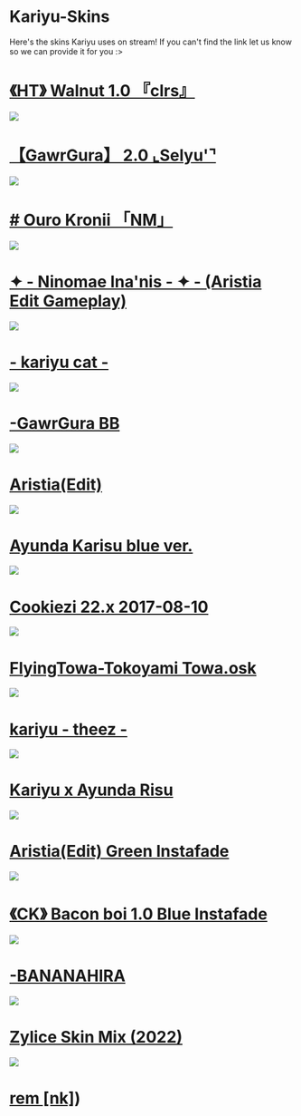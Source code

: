 # Kariyu-Skins
Here's the skins Kariyu uses on stream! If you can't find the link let us know so we can provide it for you :>


# [《HT》 Walnut 1.0 『clrs』](https://drive.google.com/file/d/1wFuBi7jNxBM_hxiZnL8V833YEKmF-mBK/view?usp=sharing)
![](https://i.imgur.com/CpHxqOJ.png)

# [【GawrGura】 2.0 ⌞Selyu'⌝](https://drive.google.com/file/d/1WG1oPUJSWjdW3HoYvhfWxeRcbhzggG56/view?usp=sharing)
![](https://i.imgur.com/rZoNGI6.png)

# [# Ouro Kronii 「NM」](https://drive.google.com/file/d/1QFqDrn_27iSKxt8l5W26sLEWtYoYIgBh/view?usp=sharing)
![](https://i.imgur.com/H9be88V.png)

# [✦ - Ninomae Ina'nis - ✦ - (Aristia Edit Gameplay)](https://drive.google.com/file/d/1ilNh_0J4LvWIzlkQWBiR0zOUv7c-9Asz/view?usp=sharing)
![](https://i.imgur.com/Upihwph.png)

# [- kariyu cat -](https://drive.google.com/file/d/1N98ftum-w72Frk_S6f-bBdz-dfjEHHqm/view?usp=sharing)
![](https://i.imgur.com/3s00Og8.png)


# [-GawrGura BB](https://drive.google.com/file/d/1MPj_pcP9mUSnz4YvIXpLoEkMWTM_hPLx/view?usp=sharing)
![](https://i.imgur.com/t0Mv5rd.png)

# [Aristia(Edit)](https://drive.google.com/file/d/1ywj_SDqZDtk1Hw5aj0JZ-nAlezWs7K0I/view?usp=sharing)
![](https://i.imgur.com/cAscJBQ.png)

# [Ayunda Karisu blue ver.](https://drive.google.com/file/d/16Edrv5soy3dAM_I96hsWdmGObH21R3Nr/view?usp=sharing)
![](https://i.imgur.com/QFat1ml.png)

# [Cookiezi 22.x 2017-08-10](https://drive.google.com/file/d/1BdGldggCqE4h019RWQy3cytERSlo-tji/view?usp=sharing)
![](https://i.imgur.com/4ZK4XrH.png)

# [FlyingTowa-Tokoyami Towa.osk](https://drive.google.com/file/d/1WVB1p4TfxRriCC9TNYAP73dPQ0afK9Nl/view?usp=sharing)
![](https://i.imgur.com/5BkYucE.png)

# [kariyu - theez -](https://drive.google.com/file/d/1SFtNfJFgxQaDNz6XLAbiOY1Ocg_oTinP/view?usp=sharing)
![](https://i.imgur.com/oDqFFbD.png)

# [Kariyu x Ayunda Risu](https://drive.google.com/file/d/1iCw5c61MsZetJm-c7SJWa9tXCnBsbtUm/view?usp=sharing)
![](https://i.imgur.com/C68U74d.png)

# [Aristia(Edit) Green Instafade](https://drive.google.com/file/d/183miAVOfaG2Lx9KmVoa4Omaoz8_-VA0J/view)
![](https://i.imgur.com/ICCcKci.png)

# [《CK》 Bacon boi 1.0 Blue Instafade](https://drive.google.com/file/d/1EoKNVMIPGFskXAtyU1O4-MIzzUGWKMAG/view)
![](https://i.imgur.com/rQOFLmu.png)

# [-BANANAHIRA](https://drive.google.com/file/d/1M_SB0E-f8JakVPyYTzlefhmM82md3y1-/view)
![](https://i.imgur.com/QbTiksi.png)

# [Zylice Skin Mix (2022)](https://www.dropbox.com/s/jpy51k87ae1intn/Zylice%20Skin%20Mix%20%282022%29.osk?dl=0)
![](https://i.imgur.com/6U4bDTe.png)

# [rem [nk]](https://drive.google.com/file/d/1iWhOJTTTWZ6lSBdUmLhdRlYrBCtYDOVA/view))


